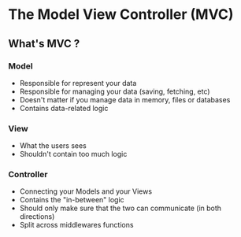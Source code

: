 # The Model View Controller (MVC)

## What's MVC ?

### Model

- Responsible for represent your data
- Responsible for managing your data (saving, fetching, etc)
- Doesn't matter if you manage data in memory, files or databases
- Contains data-related logic

### View

- What the users sees
- Shouldn't contain too much logic

### Controller

- Connecting your Models and your Views
- Contains the "in-between" logic
- Should only make sure that the two can communicate (in both directions)
- Split across middlewares functions
